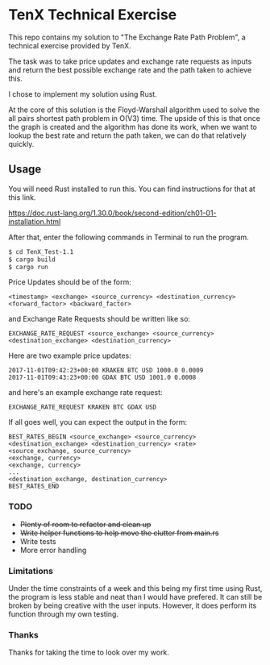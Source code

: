 # TenX Technical Exercise

This repo contains my solution to "The Exchange Rate Path Problem", a technical exercise provided by TenX.

The task was to take price updates and exchange rate requests as inputs and return the best possible exchange rate and the path taken to achieve this.

I chose to implement my solution using Rust.

At the core of this solution is the Floyd-Warshall algorithm used to solve the all pairs shortest path problem in O(V3) time.
The upside of this is that once the graph is created and the algorithm has done its work, when we want to lookup the best rate and return the path taken, we can do that relatively quickly. 


## Usage

You will need Rust installed to run this. You can find instructions for that at this link.

https://doc.rust-lang.org/1.30.0/book/second-edition/ch01-01-installation.html

After that, enter the following commands in Terminal to run the program.
```sh
$ cd TenX_Test-1.1
$ cargo build
$ cargo run
```

Price Updates should be of the form:
```
<timestamp> <exchange> <source_currency> <destination_currency> <forward_factor> <backward_factor>
```
and Exchange Rate Requests should be written like so:
```
EXCHANGE_RATE_REQUEST <source_exchange> <source_currency> <destination_exchange> <destination_currency>
```

Here are two example price updates:
```
2017-11-01T09:42:23+00:00 KRAKEN BTC USD 1000.0 0.0009
2017-11-01T09:43:23+00:00 GDAX BTC USD 1001.0 0.0008
```
and here's an example exchange rate request:
```
EXCHANGE_RATE_REQUEST KRAKEN BTC GDAX USD
```
If all goes well, you can expect the output in the form:
```
BEST_RATES_BEGIN <source_exchange> <source_currency> <destination_exchange> <destination_currency> <rate>
<source_exchange, source_currency>
<exchange, currency>
<exchange, currency>
...
<destination_exchange, destination_currency>
BEST_RATES_END
```

### TODO
- ~~Plenty of room to refactor and clean up~~
- ~~Write helper functions to help move the clutter from main.rs~~
- Write tests
- More error handling

### Limitations
Under the time constraints of a week and this being my first time using Rust, the program is less stable and neat than I would have prefered. It can still be broken by being creative with the user inputs. However, it does perform its function through my own testing.

### Thanks
Thanks for taking the time to look over my work. 
